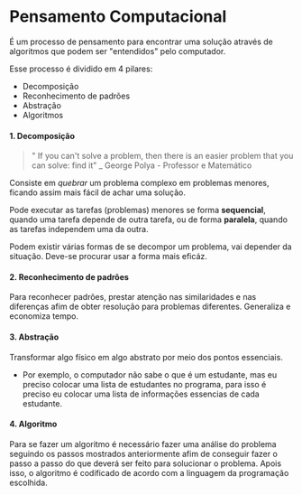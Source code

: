 # Pensamento Computacional

É um processo de pensamento para encontrar uma solução através de algoritmos que podem ser "entendidos" pelo computador.

Esse processo é dividido em 4 pilares:
 - Decomposição
 - Reconhecimento de padrões
 - Abstração
 - Algoritmos

#### 1. Decomposição

> " If you can't solve a problem, then there is an easier problem that you can solve: find it"
> _ George Polya - Professor e Matemático

Consiste em *quebrar* um problema complexo em problemas menores, ficando assim mais fácil de achar uma solução.

Pode executar as tarefas (problemas) menores se forma **sequencial**, quando uma tarefa depende de outra tarefa, ou de forma **paralela**, quando as tarefas independem uma da outra.

Podem existir várias formas de se decompor um problema, vai depender da situação. Deve-se procurar usar a forma mais eficáz.

#### 2. Reconhecimento de padrões

Para reconhecer padrões, prestar atenção nas similaridades e nas diferenças afim de obter resolução para problemas diferentes. Generaliza e economiza tempo.

#### 3. Abstração

Transformar algo físico em algo abstrato por meio dos pontos essenciais.

 - Por exemplo, o computador não sabe o que é um estudante, mas eu preciso colocar uma lista de estudantes no programa, para isso é preciso eu colocar uma lista de informações essencias de cada estudante. 

#### 4. Algoritmo
 
 Para se fazer um algoritmo é necessário fazer uma análise do problema seguindo os passos mostrados anteriormente afim de conseguir fazer o passo a passo do que deverá ser feito para solucionar o problema. Apois isso, o algoritmo é codificado de acordo com a linguagem da programação escolhida.